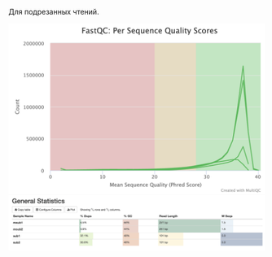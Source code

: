 Для подрезанных чтений.

![Screenshot](fastqc_per_sequence_quality_scores_plot.png)
![Screenshot](general_statistics_trimmed.png)
